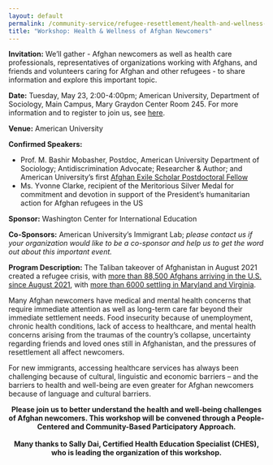 ```yaml
---
layout: default
permalink: /community-service/refugee-resettlement/health-and-wellness-of-afghan-newcomers
title: "Workshop: Health & Wellness of Afghan Newcomers"
---
```

<section markdown="1">

**Invitation:** We’ll gather - Afghan newcomers as well as health care professionals, representatives of organizations working with Afghans, and friends and volunteers caring for Afghan and other refugees - to share information and explore this important topic.

**Date:** Tuesday, May 23, 2:00-4:00pm; American University, Department of Sociology, Main Campus, Mary Graydon Center Room 245. For more information and to register to join us, see [here].

[here]: https://www.eventbrite.com/e/workshop-health-wellness-of-afghan-newcomers-tickets-615537518287

**Venue:** American University

**Confirmed Speakers:**
- Prof. M. Bashir Mobasher, Postdoc, American University Department of Sociology; Antidiscrimination Advocate; Researcher & Author; and American University’s first [Afghan Exile Scholar Postdoctoral Fellow]
- Ms. Yvonne Clarke, recipient of the Meritorious Silver Medal for commitment and devotion in support of the President’s humanitarian action for Afghan refugees in the US

[Afghan Exile Scholar Postdoctoral Fellow]: https://www.american.edu/cas/news/au-welcomes-afghan-exile-scholar-bashir-mobasher.cfm

**Sponsor:** Washington Center for International Education

**Co-Sponsors:** American University’s Immigrant Lab; _please contact us if your organization would like to be a co-sponsor and help us to get the word out about this important event._

**Program Description:** The Taliban takeover of Afghanistan in August 2021 created a refugee crisis, with [more than 88,500 Afghans arriving in the U.S. since August 2021], with [more than 6000 settling in Maryland and Virginia].

[more than 88,500 Afghans arriving in the U.S. since August 2021]: https://www.reuters.com/world/asia-pacific/hundreds-afghans-risk-11-country-trek-seek-haven-united-states-2023-02-01/
[more than 6000 settling in Maryland and Virginia]: https://www.washingtonpost.com/dc-md-va/2022/09/06/maryland-afghan-refugees-school/

Many Afghan newcomers have medical and mental health concerns that require immediate attention as well as long-term care far beyond their immediate settlement needs. Food insecurity because of unemployment, chronic health conditions, lack of access to healthcare, and mental health concerns arising from the traumas of the country’s collapse, uncertainty regarding friends and loved ones still in Afghanistan, and the pressures of resettlement all affect newcomers.

For new immigrants, accessing healthcare services has always been challenging because of cultural, linguistic and economic barriers – and the barriers to health and well-being are even greater for Afghan newcomers because of language and cultural barriers.

<center><strong>Please join us to better understand the health and well-being challenges of Afghan newcomers. This workshop will be convened through a People-Centered and Community-Based Participatory Approach.</strong></center>

<br>

<center><strong>Many thanks to Sally Dai, Certified Health Education Specialist (CHES), who is leading the organization of this workshop.</strong></center>

</section>
